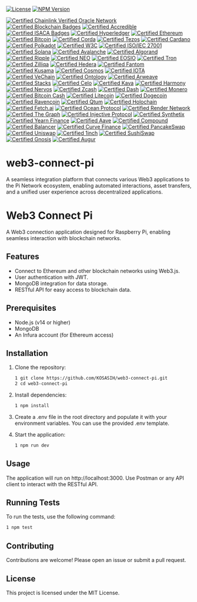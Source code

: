 [![License](https://img.shields.io/badge/license-MIT-brightgreen.svg?style=for-the-badge)](https://opensource.org/licenses/MIT)
[![NPM Version](https://img.shields.io/npm/v/your-package-name.svg?style=for-the-badge)](https://www.npmjs.com/package/your-package-name)

[![Certified Chainlink Verified Oracle Network](https://img.shields.io/badge/Chainlink-Certified%20Oracle%20Network-3498DB?style=for-the-badge&logo=chainlink&logoColor=white)](https://chain.link/)
[![Certified Blockchain Badges](https://img.shields.io/badge/Blockchain%20Badges-Certified%20Digital%20Credentials-4CAF50?style=for-the-badge)](https://www.blockchainbadges.com/)
[![Certified Accredible](https://img.shields.io/badge/Accredible-Certified%20Digital%20Credentials-FF9800?style=for-the-badge)](https://www.accredible.com/)
[![Certified ISACA Badges](https://img.shields.io/badge/ISACA-Certified%20Open%20Badges-0072C6?style=for-the-badge)](https://www.isaca.org/credentialing/credentialing-badges)
[![Certified Hyperledger](https://img.shields.io/badge/Hyperledger-Certified%20Project-00BFFF?style=for-the-badge&logo=hyperledger&logoColor=white)](https://www.hyperledger.org/)
[![Certified Ethereum](https://img.shields.io/badge/Ethereum-Certified%20Blockchain-3C3C3D?style=for-the-badge&logo=ethereum&logoColor=white)](https://ethereum.org/)
[![Certified Bitcoin](https://img.shields.io/badge/Bitcoin-Certified%20Cryptocurrency-F7931A?style=for-the-badge&logo=bitcoin&logoColor=white)](https://bitcoin.org/)
[![Certified Corda](https://img.shields.io/badge/Corda-Certified%20Blockchain-00A3E0?style=for-the-badge&logo=corda&logoColor=white)](https://www.corda.net/)
[![Certified Tezos](https://img.shields.io/badge/Tezos-Certified%20Blockchain-000000?style=for-the-badge&logo=tezos&logoColor=white)](https://tezos.com/)
[![Certified Cardano](https://img.shields.io/badge/Cardano-Certified%20Blockchain-3CCBDA?style=for-the-badge&logo=cardano&logoColor=white)](https://www.cardano.org/)
[![Certified Polkadot](https://img.shields.io/badge/Polkadot-Certified%20Blockchain-EC4C3D?style=for-the-badge&logo=polkadot&logoColor=white)](https://polkadot.network/)
[![Certified W3C](https://img.shields.io/badge/W3C-Certified%20Standards-005A8B?style=for-the-badge&logo=w3c&logoColor=white)](https://www.w3.org/)
[![Certified ISO/IEC 27001](https://img.shields.io/badge/ISO/IEC%2027001-Certified%20Information%20Security-FFCC00?style=for-the-badge)](https://www.iso.org/isoiec-27001-information-security.html)
[![Certified Solana](https://img.shields.io/badge/Solana-Certified%20Blockchain-65B3F0?style=for-the-badge&logo=solana&logoColor=white)](https://solana.com/)
[![Certified Avalanche](https://img.shields.io/badge/Avalanche-Certified%20Blockchain-EB5757?style=for-the-badge&logo=avalanche&logoColor=white)](https://www.avax.network/)
[![Certified Algorand](https://img.shields.io/badge/Algorand-Certified%20Blockchain-00A3E0?style=for-the-badge&logo=algorand&logoColor=white)](https://www.algorand.com/)
[![Certified Ripple](https://img.shields.io/badge/Ripple-Certified%20Blockchain-00A8E0?style=for-the-badge&logo=ripple&logoColor=white)](https://ripple.com/)
[![Certified NEO](https://img.shields.io/badge/NEO-Certified%20Blockchain-00BFFF?style=for-the-badge&logo=neo&logoColor=white)](https://neo.org/)
[![Certified EOSIO](https://img.shields.io/badge/EOSIO-Certified%20Blockchain-00B4D8?style=for-the-badge&logo=eos&logoColor=white)](https://eos.io/)
[![Certified Tron](https://img.shields.io/badge/Tron-Certified%20Blockchain-FF6A00?style=for-the-badge&logo=tron&logoColor=white)](https://tron.network/)
[![Certified Zilliqa](https://img.shields.io/badge/Zilliqa-Certified%20Blockchain-1C1C1C?style=for-the-badge&logo=zilliqa&logoColor=white)](https://zilliqa.com/)
[![Certified Hedera](https://img.shields.io/badge/Hedera-Certified%20Blockchain-00B2A9?style=for-the-badge&logo=hedera&logoColor=white)](https://www.hedera.com/)
[![Certified Fantom](https://img.shields.io/badge/Fantom-Certified%20Blockchain-1B1F24?style=for-the-badge&logo=fantom&logoColor=white)](https://fantom.foundation/)
[![Certified Kusama](https://img.shields.io/badge/Kusama-Certified%20Blockchain-6C6C6C?style=for-the-badge&logo=kusama&logoColor=white)](https://kusama.network/)
[![Certified Cosmos](https://img.shields.io/badge/Cosmos-Certified%20Blockchain-2B2D42?style=for-the-badge&logo=cosmos&logoColor=white)](https://cosmos.network/)
[![Certified IOTA](https://img.shields.io/badge/IOTA-Certified%20Blockchain-4B8BBE?style=for-the-badge&logo=iota&logoColor=white)](https://www.iota.org/)
[![Certified VeChain](https://img.shields.io/badge/VeChain-Certified%20Blockchain-4B4B4B?style=for-the-badge&logo=vechain&logoColor=white)](https://www.vechain.org/)
[![Certified Ontology](https://img.shields.io/badge/Ontology-Certified%20Blockchain-00A3E0?style=for-the-badge&logo=ontology&logoColor=white)](https://ont.io/)
[![Certified Arweave](https://img.shields.io/badge/Arweave-Certified%20Blockchain-4B8BBE?style=for-the-badge&logo=arweave&logoColor=white)](https://www.arweave.org/)
[![Certified Stacks](https://img.shields.io/badge/Stacks-Certified%20Blockchain-3D3D3D?style=for-the-badge&logo=stacks&logoColor=white)](https://www.stacks.co/)
[![Certified Celo](https://img.shields.io/badge/Celo-Certified%20Blockchain-00BFAE?style=for-the-badge&logo=celo&logoColor=white)](https://celo.org/)
[![Certified Kava](https://img.shields.io/badge/Kava-Certified%20Blockchain-4B8BBE?style=for-the-badge&logo=kava&logoColor=white)](https://www.kava.io/)
[![Certified Harmony](https://img.shields.io/badge/Harmony-Certified%20Blockchain-2D6BFF?style=for-the-badge&logo=harmony&logoColor=white)](https://www.harmony.one/)
[![Certified Nervos](https://img.shields.io/badge/Nervos-Certified%20Blockchain-FF4B00?style=for-the-badge&logo=nervos&logoColor=white)](https://www.nervos.org/)
[![Certified Zcash](https://img.shields.io/badge/Zcash-Certified%20Cryptocurrency-EC8C00?style=for-the-badge&logo=zcash&logoColor=white)](https://z.cash/)
[![Certified Dash](https://img.shields.io/badge/Dash-Certified%20Cryptocurrency-00BFFF?style=for-the-badge&logo=dash&logoColor=white)](https://www.dash.org/)
[![Certified Monero](https://img.shields.io/badge/Monero-Certified%20Cryptocurrency-FF6600?style=for-the-badge&logo=monero&logoColor=white)](https://www.getmonero.org/)
[![Certified Bitcoin Cash](https://img.shields.io/badge/Bitcoin%20Cash-Certified%20Cryptocurrency-8CC51F?style=for-the-badge&logo=bitcoin&logoColor=white)](https://www.bitcoincash.org/)
[![Certified Litecoin](https://img.shields.io/badge/Litecoin-Certified%20Cryptocurrency-4C4C4C?style=for-the-badge&logo=litecoin&logoColor=white)](https://litecoin.com/)
[![Certified Dogecoin](https://img.shields.io/badge/Dogecoin-Certified%20Cryptocurrency-C2A83D?style=for-the-badge&logo=dogecoin&logoColor=white)](https://dogecoin.com/)
[![Certified Ravencoin](https://img.shields.io/badge/Ravencoin-Certified%20Cryptocurrency-8B0000?style=for-the-badge&logo=ravencoin&logoColor=white)](https://ravencoin.org/)
[![Certified Qtum](https://img.shields.io/badge/Qtum-Certified%20Blockchain-00BFFF?style=for-the-badge&logo=qtum&logoColor=white)](https://qtum.org/)
[![Certified Holochain](https://img.shields.io/badge/Holochain-Certified%20Blockchain-FF4B00?style=for-the-badge&logo=holochain&logoColor=white)](https://holochain.org/)
[![Certified Fetch.ai](https://img.shields.io/badge/Fetch.ai-Certified%20Blockchain-00BFFF?style=for-the-badge&logo=fetch-ai&logoColor=white)](https://fetch.ai/)
[![Certified Ocean Protocol](https://img.shields.io/badge/Ocean%20Protocol-Certified%20Blockchain-0072B8?style=for-the-badge&logo=oceanprotocol&logoColor=white)](https://oceanprotocol.com/)
[![Certified Render Network](https://img.shields.io/badge/Render%20Network-Certified%20Blockchain-FF3D00?style=for-the-badge&logo=render&logoColor=white)](https://render.com/)
[![Certified The Graph](https://img.shields.io/badge/The%20Graph-Certified%20Blockchain-00BFFF?style=for-the-badge&logo=thegraph&logoColor=white)](https://thegraph.com/)
[![Certified Injective Protocol](https://img.shields.io/badge/Injective%20Protocol-Certified%20Blockchain-4B8BBE?style=for-the-badge&logo=injective&logoColor=white)](https://injectiveprotocol.com/)
[![Certified Synthetix](https://img.shields.io/badge/Synthetix-Certified%20Blockchain-00BFFF?style=for-the-badge&logo=synthetix&logoColor=white)](https://synthetix.io/)
[![Certified Yearn Finance](https://img.shields.io/badge/Yearn%20Finance-Certified%20Blockchain-FFD700?style=for-the-badge&logo=yearn&logoColor=white)](https://yearn.finance/)
[![Certified Aave](https://img.shields.io/badge/Aave-Certified%20Blockchain-3A3A3A?style=for-the-badge&logo=aave&logoColor=white)](https://aave.com/)
[![Certified Compound](https://img.shields.io/badge/Compound-Certified%20Blockchain-00BFFF?style=for-the-badge&logo=compound&logoColor=white)](https://compound.finance/)
[![Certified Balancer](https://img.shields.io/badge/Balancer-Certified%20Blockchain-FF007A?style=for-the-badge&logo=balancer&logoColor=white)](https://balancer.finance/)
[![Certified Curve Finance](https://img.shields.io/badge/Curve%20Finance-Certified%20Blockchain-00BFFF?style=for-the-badge&logo=curve&logoColor=white)](https://curve.fi/)
[![Certified PancakeSwap](https://img.shields.io/badge/PancakeSwap-Certified%20Blockchain-FEBB00?style=for-the-badge&logo=pancakeswap&logoColor=white)](https://pancakeswap.finance/)
[![Certified Uniswap](https://img.shields.io/badge/Uniswap-Certified%20Blockchain-FF007A?style=for-the-badge&logo=uniswap&logoColor=white)](https://uniswap.org/)
[![Certified 1inch](https://img.shields.io/badge/1inch-Certified%20Blockchain-00BFFF?style=for-the-badge&logo=1inch&logoColor=white)](https://1inch.io/)
[![Certified SushiSwap](https://img.shields.io/badge/SushiSwap-Certified%20Blockchain-FF007A?style=for-the-badge&logo=sushi&logoColor=white)](https://sushi.com/)
[![Certified Gnosis](https://img.shields.io/badge/Gnosis-Certified%20Blockchain-00BFFF?style=for-the-badge&logo=gnosis&logoColor=white)](https://gnosis.io/)
[![Certified Augur](https://img.shields.io/badge/Augur-Certified%20Blockchain-FF007A?style=for-the-badge&logo=augur&logoColor=white)](https://augur.net/)

# web3-connect-pi
A seamless integration platform that connects various Web3 applications to the Pi Network ecosystem, enabling automated interactions, asset transfers, and a unified user experience across decentralized applications.

# Web3 Connect Pi

A Web3 connection application designed for Raspberry Pi, enabling seamless interaction with blockchain networks.

## Features

- Connect to Ethereum and other blockchain networks using Web3.js.
- User authentication with JWT.
- MongoDB integration for data storage.
- RESTful API for easy access to blockchain data.

## Prerequisites

- Node.js (v14 or higher)
- MongoDB
- An Infura account (for Ethereum access)

## Installation

1. Clone the repository:

   ```bash
   1 git clone https://github.com/KOSASIH/web3-connect-pi.git
   2 cd web3-connect-pi
   ```

2. Install dependencies:

   ```bash
   1 npm install
   ```
   
3. Create a .env file in the root directory and populate it with your environment variables. You can use the provided .env template.

4. Start the application:

   ```bash
   1 npm run dev
   ```
   
## Usage
The application will run on http://localhost:3000.
Use Postman or any API client to interact with the RESTful API.

## Running Tests
To run the tests, use the following command:

   ```bash
   1 npm test
   ```

## Contributing
Contributions are welcome! Please open an issue or submit a pull request.

## License
This project is licensed under the MIT License.
